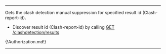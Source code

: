 ---

Gets the clash detection manual suppression for specified result id (Clash-report-id).

- Discover result id (Clash-report-id) by calling [GET /clashdetection/results](/api-groups/validation/apis/clash-detection/operations/get-clashdetection-results/)

{!Authorization.md!}

---